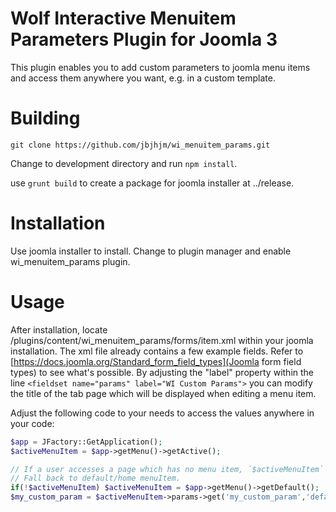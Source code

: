 # Wolf Interactive Menuitem Parameters Plugin for Joomla 3
This plugin enables you to add custom parameters to joomla menu items and access them anywhere you want, e.g. in a custom template.

# Building
`git clone https://github.com/jbjhjm/wi_menuitem_params.git`

Change to development directory and run `npm install`.

use `grunt build` to create a package for joomla installer at ../release.

# Installation
Use joomla installer to install. Change to plugin manager and enable wi_menuitem_params plugin.

# Usage
After installation, locate /plugins/content/wi_menuitem_params/forms/item.xml within your joomla installation.
The xml file already contains a few example fields. Refer to [https://docs.joomla.org/Standard_form_field_types](Joomla form field types) to see what's possible.
By adjusting the "label" property within the line `<fieldset name="params" label="WI Custom Params">` you can modify the title of the tab page which will be displayed when editing a menu item.

Adjust the following code to your needs to access the values anywhere in your code:
```php
$app = JFactory::GetApplication();
$activeMenuItem = $app->getMenu()->getActive();

// If a user accesses a page which has no menu item, `$activeMenuItem` will be false. 
// Fall back to default/home menuItem.
if(!$activeMenuItem) $activeMenuItem = $app->getMenu()->getDefault();
$my_custom_param = $activeMenuItem->params->get('my_custom_param','default value');
```


